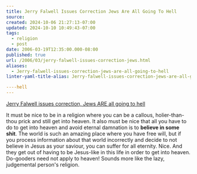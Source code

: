 ```yaml
---
title: Jerry Falwell Issues Correction Jews Are All Going To Hell
source: 
created: 2024-10-06 21:27:13-07:00
updated: 2024-10-10 10:49:43-07:00
tags:
  - religion
  - post
date: 2006-03-19T12:35:00.000-08:00
published: true
url: /2006/03/jerry-falwell-issues-correction-jews.html
aliases:
  - Jerry-falwell-issues-correction-jews-are-all-going-to-hell
linter-yaml-title-alias: Jerry-falwell-issues-correction-jews-are-all-going-to-hell

----hell
---
```



[Jerry Falwell issues correction, Jews ARE all going to hell](https://americablog.blogspot.com/2006/03/jerry-falwell-issues-correction-jews.html " Jerry Falwell issues correction, Jews ARE all going to hell")  
  
It must be nice to be in a religion where you can be a callous, holier-than-thou prick and still get into heaven. It also must be nice that all you have to do to get into heaven and avoid eternal damnation is to **believe in some shit**. The world is such an amazing place where you have free will, but if you process information about that world incorrectly and decide to not believe in Jesus as your saviour, you can suffer for all eternity. Nice. And they get out of having to be Jesus-like in this life in order to get into heaven. Do-gooders need not apply to heaven! Sounds more like the lazy, judgemental person's religion.